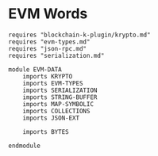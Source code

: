 EVM Words
=========

```k
requires "blockchain-k-plugin/krypto.md"
requires "evm-types.md"
requires "json-rpc.md"
requires "serialization.md"
```

```k
module EVM-DATA
    imports KRYPTO
    imports EVM-TYPES
    imports SERIALIZATION
    imports STRING-BUFFER
    imports MAP-SYMBOLIC
    imports COLLECTIONS
    imports JSON-EXT
```

```{.k .concrete .bytes}
    imports BYTES
```

```k
endmodule
```
